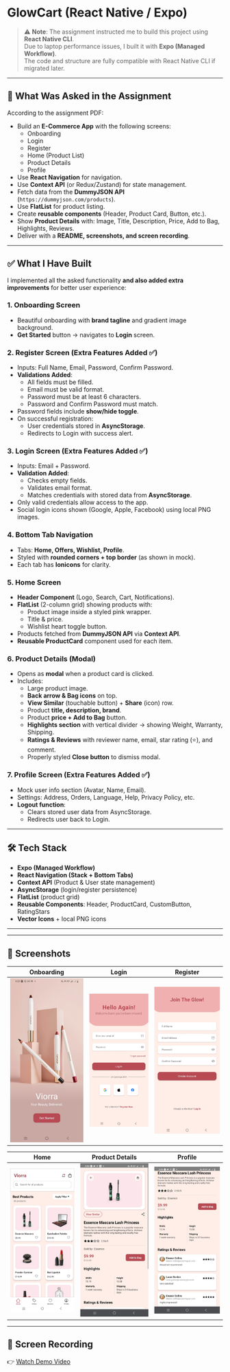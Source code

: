 # GlowCart (React Native / Expo)

> ⚠️ **Note**: The assignment instructed me to build this project using **React Native CLI**.  
> Due to laptop performance issues, I built it with **Expo (Managed Workflow)**.  
> The code and structure are fully compatible with React Native CLI if migrated later.

---

## 📌 What Was Asked in the Assignment
According to the assignment PDF:
- Build an **E-Commerce App** with the following screens:
  - Onboarding  
  - Login  
  - Register  
  - Home (Product List)  
  - Product Details  
  - Profile  
- Use **React Navigation** for navigation.  
- Use **Context API** (or Redux/Zustand) for state management.  
- Fetch data from the **DummyJSON API** (`https://dummyjson.com/products`).  
- Use **FlatList** for product listing.  
- Create **reusable components** (Header, Product Card, Button, etc.).  
- Show **Product Details** with: Image, Title, Description, Price, Add to Bag, Highlights, Reviews.  
- Deliver with a **README, screenshots, and screen recording**.

---

## ✅ What I Have Built
I implemented all the asked functionality **and also added extra improvements** for better user experience:

### 1. Onboarding Screen
- Beautiful onboarding with **brand tagline** and gradient image background.  
- **Get Started** button → navigates to **Login** screen.

### 2. Register Screen (Extra Features Added ✅)
- Inputs: Full Name, Email, Password, Confirm Password.  
- **Validations Added**:
  - All fields must be filled.  
  - Email must be valid format.  
  - Password must be at least 6 characters.  
  - Password and Confirm Password must match.  
- Password fields include **show/hide toggle**.  
- On successful registration:
  - User credentials stored in **AsyncStorage**.  
  - Redirects to Login with success alert.

### 3. Login Screen (Extra Features Added ✅)
- Inputs: Email + Password.  
- **Validation Added**:
  - Checks empty fields.  
  - Validates email format.  
  - Matches credentials with stored data from **AsyncStorage**.  
- Only valid credentials allow access to the app.  
- Social login icons shown (Google, Apple, Facebook) using local PNG images.

### 4. Bottom Tab Navigation
- Tabs: **Home, Offers, Wishlist, Profile**.  
- Styled with **rounded corners + top border** (as shown in mock).  
- Each tab has **Ionicons** for clarity.  

### 5. Home Screen
- **Header Component** (Logo, Search, Cart, Notifications).  
- **FlatList** (2-column grid) showing products with:
  - Product image inside a styled pink wrapper.  
  - Title & price.  
  - Wishlist heart toggle button.  
- Products fetched from **DummyJSON API** via **Context API**.  
- **Reusable ProductCard** component used for each item.  

### 6. Product Details (Modal)
- Opens as **modal** when a product card is clicked.  
- Includes:
  - Large product image.  
  - **Back arrow & Bag icons** on top.  
  - **View Similar** (touchable button) + **Share** (icon) row.  
  - Product **title, description, brand**.  
  - Product **price + Add to Bag** button.  
  - **Highlights section** with vertical divider → showing Weight, Warranty, Shipping.  
  - **Ratings & Reviews** with reviewer name, email, star rating (⭐), and comment.  
  - Properly styled **Close button** to dismiss modal.  

### 7. Profile Screen (Extra Features Added ✅)
- Mock user info section (Avatar, Name, Email).  
- Settings: Address, Orders, Language, Help, Privacy Policy, etc.  
- **Logout function**:
  - Clears stored user data from AsyncStorage.  
  - Redirects user back to Login.  

---

## 🛠️ Tech Stack
- **Expo (Managed Workflow)**  
- **React Navigation (Stack + Bottom Tabs)**  
- **Context API** (Product & User state management)  
- **AsyncStorage** (login/register persistence)  
- **FlatList** (product grid)  
- **Reusable Components**: Header, ProductCard, CustomButton, RatingStars  
- **Vector Icons** + local PNG icons  

---


---

## 📸 Screenshots

| Onboarding | Login | Register |
|------------|-------|----------|
| ![Onboarding](docs/screenshots/onboarding.jpeg) | ![Login](docs/screenshots/login.jpeg) | ![Register](docs/screenshots/register.jpeg) |

| Home | Product Details | Profile |
|------|----------------|---------|
| ![Home](docs/screenshots/home.jpeg) | ![Details](docs/screenshots/details1.jpeg) | ![Details](docs/screenshots/details2.jpeg) | ![Profile](docs/screenshots/profile.jpeg) |

---

## 🎥 Screen Recording
👉 [Watch Demo Video](docs/screenshots/demo.mp4) 



